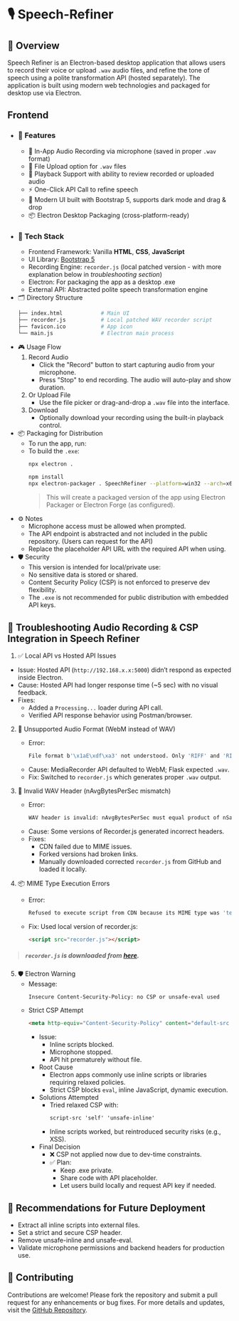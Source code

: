 # 🎙️ Speech-Refiner

## 📌 Overview
Speech Refiner is an Electron-based desktop application that allows users to record their voice or upload `.wav` audio files, and refine the tone of speech using a polite transformation API (hosted separately). The application is built using modern web technologies and packaged for desktop use via Electron.

## Frontend
  - ### 🚀 Features
    - 🎤 In-App Audio Recording via microphone (saved in proper `.wav` format)
    - 📁 File Upload option for `.wav` files
    - 🔁 Playback Support with ability to review recorded or uploaded audio
    - ⚡ One-Click API Call to refine speech
    - 🌙 Modern UI built with Bootstrap 5, supports dark mode and drag & drop
    - 📦 Electron Desktop Packaging (cross-platform-ready)   
  - ### 🧩 Tech Stack
    - Frontend Framework: Vanilla **HTML**, **CSS**, **JavaScript**
    - UI Library: [Bootstrap 5](https://getbootstrap.com/)
    - Recording Engine: `recorder.js` (local patched version - with more explanation below in *troubleshooting section*)
    - Electron: For packaging the app as a desktop .exe
    - External API: Abstracted polite speech transformation engine
  - 🗂️ Directory Structure
    ```graphql
    ├── index.html            # Main UI
    ├── recorder.js           # Local patched WAV recorder script
    ├── favicon.ico           # App icon
    └── main.js               # Electron main process
    ```
  - 🎮 Usage Flow
    1. Record Audio
       - Click the "Record" button to start capturing audio from your microphone.
       - Press "Stop" to end recording. The audio will auto-play and show duration.
    2. Or Upload File
       - Use the file picker or drag-and-drop a `.wav` file into the interface.
    3. Download
       - Optionally download your recording using the built-in playback control.
  - 📦 Packaging for Distribution
    - To run the app, run:
    - To build the `.exe`:
      ```bash
      npx electron .
      ```
      ```bash
      npm install
      npx electron-packager . SpeechRefiner --platform=win32 --arch=x64 --icon=favicon.ico --overwrite
      ```
      > This will create a packaged version of the app using Electron Packager or Electron Forge (as configured).
  - ⚙️ Notes
    - Microphone access must be allowed when prompted.
    - The API endpoint is abstracted and not included in the public repository. (Users can request for the API)
    - Replace the placeholder API URL with the required API when using.
  - 🛡️ Security
    - This version is intended for local/private use:
    - No sensitive data is stored or shared.
    - Content Security Policy (CSP) is not enforced to preserve dev flexibility.
    - The `.exe` is not recommended for public distribution with embedded API keys.



## 📄 Troubleshooting Audio Recording & CSP Integration in Speech Refiner
1. ✅ Local API vs Hosted API Issues
  - Issue: Hosted API (`http://192.168.x.x:5000`) didn’t respond as expected inside Electron.
  - Cause: Hosted API had longer response time (~5 sec) with no visual feedback.
  - Fixes:
      - Added a `Processing...` loader during API call.
      - Verified API response behavior using Postman/browser.
   
2. 🚫 Unsupported Audio Format (WebM instead of WAV)
   - Error:
     ```bash
     File format b'\x1aE\xdf\xa3' not understood. Only 'RIFF' and 'RIFX' supported.
     ```
   - Cause: MediaRecorder API defaulted to WebM; Flask expected `.wav`.
   - Fix: Switched to `recorder.js` which generates proper `.wav` output.

3. 📛 Invalid WAV Header (nAvgBytesPerSec mismatch)
   - Error:
     ```bash
     WAV header is invalid: nAvgBytesPerSec must equal product of nSamplesPerSec and nBlockAlign
     ```
   - Cause: Some versions of Recorder.js generated incorrect headers.
   - Fixes:
       - CDN failed due to MIME issues.
       - Forked versions had broken links.
       - Manually downloaded corrected `recorder.js` from GitHub and loaded it locally.
    
4. 📦 MIME Type Execution Errors
   - Error:
     ```bash
     Refused to execute script from CDN because its MIME type was 'text/plain'
     ```
   - Fix: Used local version of recorder.js:
     ```html
     <script src="recorder.js"></script>
     ```

> ##### `recorder.js` is downloaded from [here](https://raw.githubusercontent.com/sophister/recorderjs-ex/master/dist/recorder.js).

5. 🛡️ Electron Warning
   - Message:
     ```console
     Insecure Content-Security-Policy: no CSP or unsafe-eval used
     ```
   - Strict CSP Attempt
     ```html
     <meta http-equiv="Content-Security-Policy" content="default-src 'self'; script-src 'self'; connect-src http://192.168.1.5:5000;">
     ```
     - Issue:
       - Inline scripts blocked.
       - Microphone stopped.
       - API hit prematurely without file.
     - Root Cause
       - Electron apps commonly use inline scripts or libraries requiring relaxed policies.
       - Strict CSP blocks `eval`, inline JavaScript, dynamic execution.
     - Solutions Attempted
       - Tried relaxed CSP with:
         ```html
         script-src 'self' 'unsafe-inline'
         ```
       - Inline scripts worked, but reintroduced security risks (e.g., XSS).
     - Final Decision
       - ❌ CSP not applied now due to dev-time constraints.
       - ✅ Plan:
         - Keep .exe private.
         - Share code with API placeholder.
         - Let users build locally and request API key if needed.

## 🧭 Recommendations for Future Deployment
- Extract all inline scripts into external files.
- Set a strict and secure CSP header.
- Remove unsafe-inline and unsafe-eval.
- Validate microphone permissions and backend headers for production use.

## 🤝 Contributing
Contributions are welcome! Please fork the repository and submit a pull request for any enhancements or bug fixes. For more details and updates, visit the [GitHub Repository](https://github.com/tuhindutta/Speech-Refiner).
